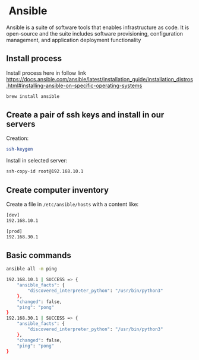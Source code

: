 #  Ansible

Ansible is a suite of software tools that enables infrastructure as code. It is open-source and the suite includes software provisioning, configuration management, and application deployment functionality

## Install process

Install process here in follow link <https://docs.ansible.com/ansible/latest/installation_guide/installation_distros.html#installing-ansible-on-specific-operating-systems>

~~~bash
brew install ansible
~~~

## Create a pair of ssh keys and install in our servers

Creation:

~~~bash
ssh-keygen
~~~

Install in selected server:

~~~bash
ssh-copy-id root@192.168.10.1
~~~

## Create computer inventory

Create a file in `/etc/ansible/hosts` with a content like:

~~~bash
[dev]
192.168.10.1

[prod]
192.168.30.1
~~~

## Basic commands

~~~bash
ansible all -m ping

192.168.10.1 | SUCCESS => {
    "ansible_facts": {
        "discovered_interpreter_python": "/usr/bin/python3"
    },
    "changed": false,
    "ping": "pong"
}
192.168.30.1 | SUCCESS => {
    "ansible_facts": {
        "discovered_interpreter_python": "/usr/bin/python3"
    },
    "changed": false,
    "ping": "pong"
}
~~~
